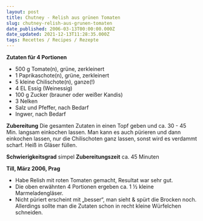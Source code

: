 ```yaml
---
layout: post
title: Chutney - Relish aus grünen Tomaten
slug: chutney-relish-aus-grunen-tomaten
date_published: 2006-03-13T00:00:00.000Z
date_updated: 2021-12-13T11:28:35.000Z
tags: Recettes / Recipes / Rezepte
---
```


**Zutaten für 4 Portionen**
- 500 g Tomate(n), grüne, zerkleinert
- 1 Paprikaschote(n), grüne, zerkleinert
- 5 kleine Chilischote(n), ganze(!)
- 4 EL Essig (Weinessig)
- 100 g Zucker (brauner oder weißer Kandis)
- 3 Nelken
- Salz und Pfeffer, nach Bedarf
- Ingwer, nach Bedarf

**Zubereitung**
Die gesamten Zutaten in einen Topf geben und ca. 30 - 45 Min. langsam einkochen lassen. Man kann es auch pürieren und dann einkochen lassen, nur die Chilischoten ganz lassen, sonst wird es verdammt scharf. Heiß in Gläser füllen.

**Schwierigkeitsgrad** simpel
**Zubereitungszeit** ca. 45 Minuten

**Till, März 2006, Prag**

- Habe Relish mit roten Tomaten gemacht, Resultat war sehr gut.
- Die oben erwähnten 4 Portionen ergeben ca. 1 ½ kleine Marmeladengläser.
- Nicht püriert erscheint mit „besser“, man sieht & spürt die Brocken noch. Allerdings sollte man die Zutaten schon in recht kleine Würfelchen schneiden.
